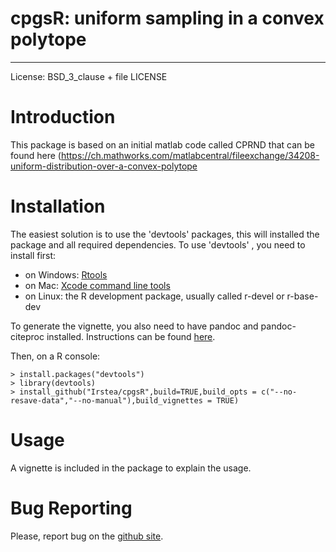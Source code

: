cpgsR: uniform sampling in a convex polytope
==================================================
---
License: BSD_3_clause + file LICENSE

# Introduction #
This package is based on an initial matlab code called CPRND that can be found here
(https://ch.mathworks.com/matlabcentral/fileexchange/34208-uniform-distribution-over-a-convex-polytope

# Installation #
The easiest solution is to use the 'devtools' packages, this will installed the package and all required dependencies. To use 'devtools' , you need to install first:
* on Windows: [Rtools](http://cran.r-project.org/bin/windows/Rtools/)  
* on Mac: [Xcode command line tools](https://developer.apple.com/downloads)  
* on Linux: the R development package, usually called r-devel or r-base-dev  
  
To generate the vignette, you also need to have pandoc and pandoc-citeproc installed. Instructions can be found [here](https://pandoc.org/installing.html).    
  
Then, on a R console:

    > install.packages("devtools")
    > library(devtools)
    > install_github("Irstea/cpgsR",build=TRUE,build_opts = c("--no-resave-data","--no-manual"),build_vignettes = TRUE)

# Usage #
A vignette is included in the package to explain the usage.  

# Bug Reporting #
Please, report bug on the [github site](https://github.com/Irstea/cpgsR/issues).

